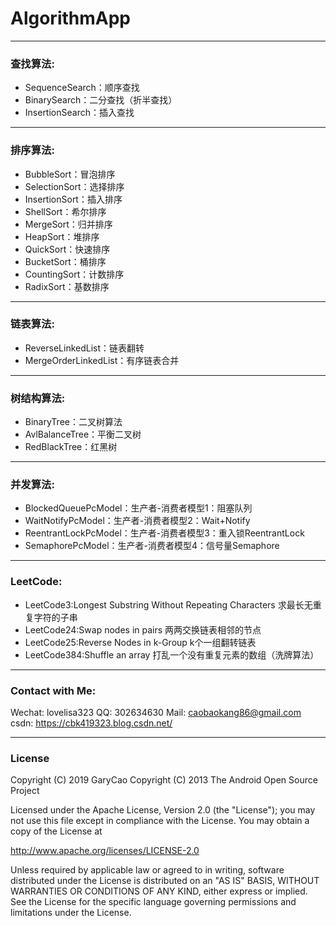 # AlgorithmApp

-------
### 查找算法: 
- SequenceSearch：顺序查找
- BinarySearch：二分查找（折半查找）
- InsertionSearch：插入查找

-------
### 排序算法: 
- BubbleSort：冒泡排序
- SelectionSort：选择排序
- InsertionSort：插入排序
- ShellSort：希尔排序
- MergeSort：归并排序
- HeapSort：堆排序
- QuickSort：快速排序
- BucketSort：桶排序
- CountingSort：计数排序
- RadixSort：基数排序

-------
### 链表算法: 
- ReverseLinkedList：链表翻转
- MergeOrderLinkedList：有序链表合并

-------
### 树结构算法: 
- BinaryTree：二叉树算法
- AvlBalanceTree：平衡二叉树
- RedBlackTree：红黑树

-------
### 并发算法: 
- BlockedQueuePcModel：生产者-消费者模型1：阻塞队列
- WaitNotifyPcModel：生产者-消费者模型2：Wait+Notify
- ReentrantLockPcModel：生产者-消费者模型3：重入锁ReentrantLock
- SemaphorePcModel：生产者-消费者模型4：信号量Semaphore

-------
### LeetCode: 
- LeetCode3:Longest Substring Without Repeating Characters 求最长无重复字符的子串
- LeetCode24:Swap nodes in pairs 两两交换链表相邻的节点
- LeetCode25:Reverse Nodes in k-Group k个一组翻转链表
- LeetCode384:Shuffle an array 打乱一个没有重复元素的数组（洗牌算法）

-------
### Contact with Me:
Wechat: lovelisa323 
QQ: 302634630
Mail: caobaokang86@gmail.com 
csdn: https://cbk419323.blog.csdn.net/

-------
### License
Copyright (C) 2019 GaryCao
Copyright (C) 2013 The Android Open Source Project

Licensed under the Apache License, Version 2.0 (the "License");
you may not use this file except in compliance with the License.
You may obtain a copy of the License at

   http://www.apache.org/licenses/LICENSE-2.0

Unless required by applicable law or agreed to in writing, software
distributed under the License is distributed on an "AS IS" BASIS,
WITHOUT WARRANTIES OR CONDITIONS OF ANY KIND, either express or implied.
See the License for the specific language governing permissions and
limitations under the License.

